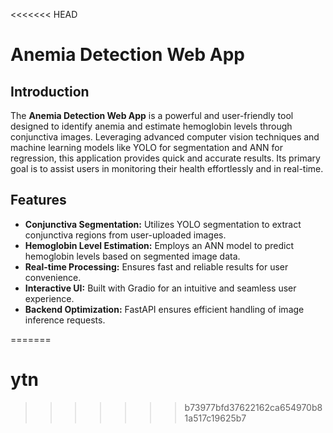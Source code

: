 <<<<<<< HEAD
# Anemia Detection Web App  

## Introduction  
The **Anemia Detection Web App** is a powerful and user-friendly tool designed to identify anemia and estimate hemoglobin levels through conjunctiva images. Leveraging advanced computer vision techniques and machine learning models like YOLO for segmentation and ANN for regression, this application provides quick and accurate results. Its primary goal is to assist users in monitoring their health effortlessly and in real-time.

## Features  
- **Conjunctiva Segmentation:** Utilizes YOLO segmentation to extract conjunctiva regions from user-uploaded images.  
- **Hemoglobin Level Estimation:** Employs an ANN model to predict hemoglobin levels based on segmented image data.  
- **Real-time Processing:** Ensures fast and reliable results for user convenience.  
- **Interactive UI:** Built with Gradio for an intuitive and seamless user experience.  
- **Backend Optimization:** FastAPI ensures efficient handling of image inference requests.


 
=======
# ytn
>>>>>>> b73977bfd37622162ca654970b81a517c19625b7
